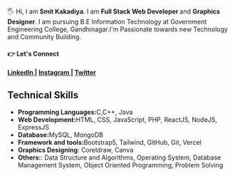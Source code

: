 

   <p> 
  🖐 Hi, I am <b> Smit Kakadiya</b>. I am <b> Full Stack Web Developer </b> and <b> Graphics Designer</b>. I am pursuing B.E Information Technology at Government Engineering College, Gandhinagar.I'm Passionate towards new Technology and Community Building.
      </p>

<h4>👉 Let's Connect <h4>
  <a href="https://www.linkedin.com/in/smit-kakadiya-6740a21bb" >LinkedIn </a> | <a href="https://www.instagram.com/smitkakadiya668/" >Instagram </a> |
<a href="https://twitter.com/smitkakadiya57" >Twitter </a>
  
<h2> Technical Skills </h2>
<ul>
  <li><b>Programming Languages:</b>C,C++, Java</li>
  <li><b>Web Development:</b>HTML, CSS, JavaScript, PHP, ReactJS, NodeJS, ExpressJS</li>
  <li><b>Database:</b>MySQL, MongoDB</li>
  <li><b>Framework and tools:</b>Bootstrap5, Tailwind, GitHub, Git, Vercel </li>
  <li><b>Graphics Designing</b>: Coreldraw, Canva</li>
  <li><b>Others:</b>: Data Structure and Algorithms, Operating System, Database Management 
System, Object Oriented Programming, Problem Solving</li>
  </ul>
